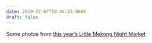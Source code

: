 ```yaml
---
date: 2019-07-07T19:44:23-0600
draft: false
---
```




Some photos from [this year’s Little Mekong Night Market](https://flickr.com/photos/87955353@N00/sets/72157709478533021)



